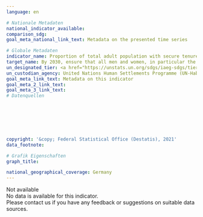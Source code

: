 ```yaml
---
language: en    

# Nationale Metadaten    
national_indicator_available:     
comparison_sdg:     
goal_meta_national_link_text: Metadata on the presented time series    

# Globale Metadaten    
indicator_name: Proportion of total adult population with secure tenure rights to land, (a) with legally recognized documentation; and (b) who perceive their rights to land as secure, by sex and type of tenure    
target_name: By 2030, ensure that all men and women, in particular the poor and the vulnerable, have equal rights to economic resources, as well as access to basic services, ownership and control over land and other forms of property, inheritance, natural resources, appropriate new technology and financial services, including microfinance    
un_designated_tier: <a href="https://unstats.un.org/sdgs/iaeg-sdgs/tier-classification/" title="Click here for more information on the UN tier classification."  target="_blank">Tier II</a>    
un_custodian_agency: United Nations Human Settlements Programme (UN-Habitat)<br>World Bank (WB)    
goal_meta_link_text: Metadata on this indicator    
goal_meta_2_link_text:     
goal_meta_3_link_text:         
# Datenquellen





    
    
copyright: '&copy; Federal Statistical Office (Destatis), 2021'    
data_footnote:     

# Grafik Eigenschaften    
graph_title:     

national_geographical_coverage: Germany    
---
```


<span class="status notstarted">Not available </span><br>
No data is available for this indicator.<br>
Please contact us if you have any feedback or suggestions on suitable data sources.